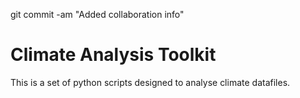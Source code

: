 git commit -am "Added collaboration info"
# Climate Analysis Toolkit

This is a set of python scripts designed to analyse climate datafiles.

